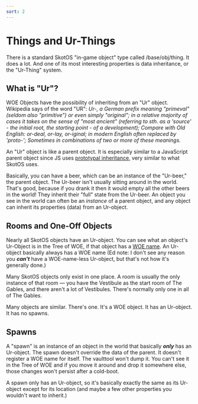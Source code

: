 ```yaml
---
sort: 2
---
```


# Things and Ur-Things

There is a standard SkotOS "in-game object" type called /base/obj/thing. It does a lot. And one of its most interesting properties is data inheritance, or the "Ur-Thing" system.

## What is "Ur"?

WOE Objects have the possibility of inheriting from an "Ur" object. Wikipedia says of the word "UR": *Ur-, a German prefix meaning "primeval" (seldom also "primitive") or even simply "original"; in a relative majority of cases it takes on the sense of "most ancient" (referring to sth. as a 'source' - the initial root, the starting point - of a development); Compare with Old English: or-deal, or-lay, or-iginal; in modern English often replaced by 'proto-'; Sometimes in combinations of two or more of these meanings.*

An "Ur" object is like a parent object. It is especially similar to a JavaScript parent object since JS uses [prototypal inheritance](https://developer.mozilla.org/en-US/docs/Web/JavaScript/Inheritance_and_the_prototype_chain), very similar to what SkotOS uses.

Basically, you can have a beer, which can be an instance of the "Ur-beer," the parent object. The Ur-beer isn't usually sitting around in the world. That's good, because if you drank it then it would empty all the other beers in the world! They inherit their "full" state from the Ur-beer. An object you see in the world can often be an *instance* of a parent object, and any object can inherit its properties (data) from an Ur-object.

## Rooms and One-Off Objects

Nearly all SkotOS objects have an Ur-object. You can see what an object's Ur-Object is in the Tree of WOE, if that object has a [WOE name](./woe_workflow.md). An Ur-object basically always has a WOE name (Ed note: I don't see any reason you ***can't*** have a WOE-name-less Ur-object, but that's not how it's generally done.)

Many SkotOS objects only exist in one place. A room is usually the only instance of that room &mdash; you have the Vestibule as the start room of The Gables, and there aren't a lot of Vestibules. There's normally only one in all of The Gables.

Many objects are similar. There's one. It's a WOE object. It has an Ur-object. It has no spawns.

## Spawns

A "spawn" is an instance of an object in the world that basically ***only*** has an Ur-object. The spawn doesn't override the data of the parent. It doesn't register a WOE name for itself. The vaulttool won't dump it. You can't see it in the Tree of WOE and if you move it around and drop it somewhere else, those changes won't persist after a cold-boot.

A spawn only has an Ur-object, so it's basically exactly the same as its Ur-object except for its location (and maybe a few other properties you wouldn't want to inherit.)
